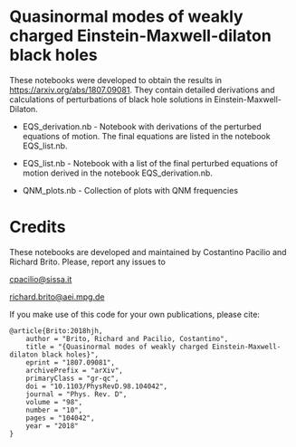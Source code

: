 # Quasinormal modes of weakly charged Einstein-Maxwell-dilaton black holes

These notebooks were developed to obtain the results in https://arxiv.org/abs/1807.09081. They contain detailed derivations and calculations
of perturbations of black hole solutions in Einstein-Maxwell-Dilaton.


* EQS_derivation.nb - Notebook with derivations of the perturbed equations of motion. The final equations are listed in the notebook EQS_list.nb.

* EQS_list.nb - Notebook with a list of the final perturbed equations of motion derived in the notebook EQS_derivation.nb.

* QNM_plots.nb - Collection of plots with QNM frequencies



# Credits

These notebooks are developed and maintained by Costantino Pacilio and Richard Brito. Please, report any issues to

cpacilio@sissa.it

richard.brito@aei.mpg.de

If you make use of this code for your own publications, please cite:
```
@article{Brito:2018hjh,
    author = "Brito, Richard and Pacilio, Costantino",
    title = "{Quasinormal modes of weakly charged Einstein-Maxwell-dilaton black holes}",
    eprint = "1807.09081",
    archivePrefix = "arXiv",
    primaryClass = "gr-qc",
    doi = "10.1103/PhysRevD.98.104042",
    journal = "Phys. Rev. D",
    volume = "98",
    number = "10",
    pages = "104042",
    year = "2018"
}
```
